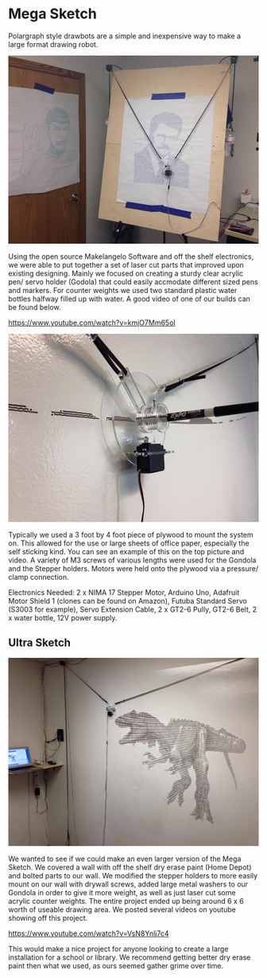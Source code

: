 # Mega Sketch

Polargraph style drawbots are a simple and inexpensive way to make a large format drawing robot.

![Mega Sketch](Mega2.jpg)

Using the open source Makelangelo Software and off the shelf electronics, we were able to put together a set of laser cut parts that improved upon existing designing.  Mainly we focused on creating a sturdy clear acrylic pen/ servo holder (Godola) that could easily accmodate different sized pens and markers.  For counter weights we used two standard plastic water bottles halfway filled up with water. A good video of one of our builds can be found below.

https://www.youtube.com/watch?v=kmjO7Mm65oI

![Gondola](MegaGondola.jpg)

Typically we used a 3 foot by 4 foot piece of plywood to mount the system on.  This allowed for the use or large sheets of office paper, especially the self sticking kind.  You can see an example of this on the top picture and video.  A variety of M3 screws of various lengths were used for the Gondola and the Stepper holders.  Motors were held onto the plywood via a pressure/ clamp connection.

Electronics Needed: 2 x NIMA 17 Stepper Motor, Arduino Uno, Adafruit Motor Shield 1 (clones can be found on Amazon), Futuba Standard Servo (S3003 for example), Servo Extension Cable, 2 x GT2-6 Pully, GT2-6 Belt, 2 x water bottle, 12V power supply.

## Ultra Sketch

![Gondola](Mega1.jpg)

We wanted to see if we could make an even larger version of the Mega Sketch.  We covered a wall with off the shelf dry erase paint (Home Depot) and bolted parts to our wall.  We modified the stepper holders to more easily mount on our wall with drywall screws, added large metal washers to our Gondola in order to give it more weight, as well as just laser cut some acrylic counter weights.  The entire project ended up being around 6 x 6 worth of useable drawing area.  We posted several videos on youtube showing off this project.

https://www.youtube.com/watch?v=VsN8Ynlj7c4

This would make a nice project for anyone looking to create a large installation for a school or library.  We recommend getting better dry erase paint then what we used, as ours seemed gather grime over time.  
